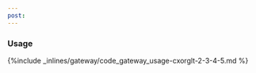 ```yaml
---
post: 
---
```


### Usage



{%include _inlines/gateway/code_gateway_usage-cxorglt-2-3-4-5.md %}



